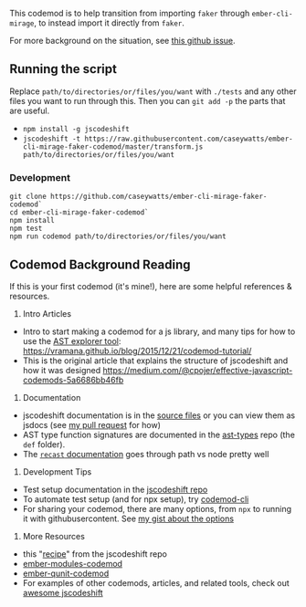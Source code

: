 This codemod is to help transition from importing `faker` through `ember-cli-mirage`, to instead import it directly from `faker`.

For more background on the situation, see [this github issue](https://github.com/samselikoff/ember-cli-mirage/issues/1037#issuecomment-411452618).


## Running the script
Replace `path/to/directories/or/files/you/want` with `./tests` and any other files you want to run through this. Then you can `git add -p` the parts that are useful.

- `npm install -g jscodeshift`
- `jscodeshift -t https://raw.githubusercontent.com/caseywatts/ember-cli-mirage-faker-codemod/master/transform.js path/to/directories/or/files/you/want`


### Development

```
git clone https://github.com/caseywatts/ember-cli-mirage-faker-codemod`
cd ember-cli-mirage-faker-codemod`
npm install
npm test
npm run codemod path/to/directories/or/files/you/want
```

## Codemod Background Reading

If this is your first codemod (it's mine!), here are some helpful references & resources.

1. Intro Articles
  - Intro to start making a codemod for a js library, and many tips for how to use the [AST explorer tool](https://astexplorer.net/): https://vramana.github.io/blog/2015/12/21/codemod-tutorial/
  - This is the original article that explains the structure of jscodeshift and how it was designed https://medium.com/@cpojer/effective-javascript-codemods-5a6686bb46fb
1. Documentation
  - jscodeshift documentation is in the [source files](https://github.com/facebook/jscodeshift/tree/master/src) or you can view them as jsdocs (see [my pull request](https://github.com/facebook/jscodeshift/pull/272) for how)
  - AST type function signatures are documented in the [ast-types](https://github.com/benjamn/ast-types) repo (the `def` folder).
  - The [`recast` documentation](https://github.com/benjamn/recast) goes through path vs node pretty well
1. Development Tips
  - Test setup documentation in the [jscodeshift repo](https://github.com/facebook/jscodeshift#unit-testing)
  - To automate test setup (and for npx setup), try [codemod-cli](https://github.com/rwjblue/codemod-cli)
  - For sharing your codemod, there are many options, from `npx` to running it with githubusercontent. See [my gist about the options](https://gist.github.com/caseywatts/b8fffb51180fe44cd3706407d61150a3)
1. More Resources
  - this "[recipe](https://github.com/facebook/jscodeshift/blob/master/recipes/retain-first-comment.md)" from the jscodeshift repo
  - [ember-modules-codemod](https://github.com/ember-cli/ember-modules-codemod)
  - [ember-qunit-codemod](https://github.com/rwjblue/ember-qunit-codemod)
  - For examples of other codemods, articles, and related tools, check out [awesome jscodeshift](https://github.com/sejoker/awesome-jscodeshift)
